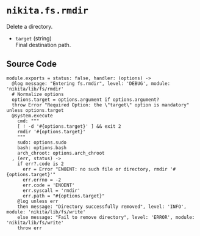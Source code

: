 
# `nikita.fs.rmdir`

Delete a directory.

* `target` (string)   
  Final destination path.

## Source Code

    module.exports = status: false, handler: (options) ->
      @log message: "Entering fs.rmdir", level: 'DEBUG', module: 'nikita/lib/fs/rmdir'
      # Normalize options
      options.target = options.argument if options.argument?
      throw Error "Required Option: the \"target\" option is mandatory" unless options.target
      @system.execute
        cmd: """
        [ ! -d '#{options.target}' ] && exit 2
        rmdir '#{options.target}'
        """
        sudo: options.sudo
        bash: options.bash
        arch_chroot: options.arch_chroot
      , (err, status) ->
        if err?.code is 2
          err = Error "ENOENT: no such file or directory, rmdir '#{options.target}'"
          err.errno = -2
          err.code = 'ENOENT'
          err.syscall = 'rmdir'
          err.path = "#{options.target}"
        @log unless err
        then message: "Directory successfully removed", level: 'INFO', module: 'nikita/lib/fs/write'
        else message: "Fail to remove directory", level: 'ERROR', module: 'nikita/lib/fs/write'
        throw err
